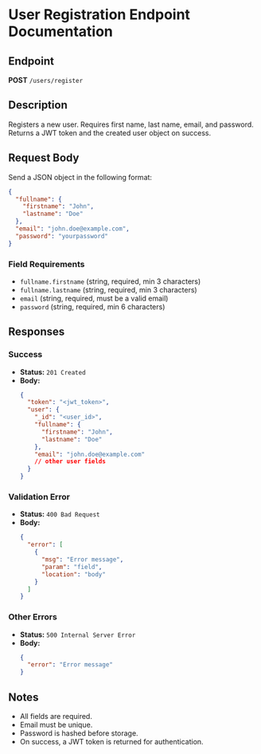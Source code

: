 # User Registration Endpoint Documentation

## Endpoint

**POST** `/users/register`

## Description

Registers a new user. Requires first name, last name, email, and password. Returns a JWT token and the created user object on success.

## Request Body

Send a JSON object in the following format:

```json
{
  "fullname": {
    "firstname": "John",
    "lastname": "Doe"
  },
  "email": "john.doe@example.com",
  "password": "yourpassword"
}
```

### Field Requirements

- `fullname.firstname` (string, required, min 3 characters)
- `fullname.lastname` (string, required, min 3 characters)
- `email` (string, required, must be a valid email)
- `password` (string, required, min 6 characters)

## Responses

### Success

- **Status:** `201 Created`
- **Body:**
  ```json
  {
    "token": "<jwt_token>",
    "user": {
      "_id": "<user_id>",
      "fullname": {
        "firstname": "John",
        "lastname": "Doe"
      },
      "email": "john.doe@example.com"
      // other user fields
    }
  }
  ```

### Validation Error

- **Status:** `400 Bad Request`
- **Body:**
  ```json
  {
    "error": [
      {
        "msg": "Error message",
        "param": "field",
        "location": "body"
      }
    ]
  }
  ```

### Other Errors

- **Status:** `500 Internal Server Error`
- **Body:**
  ```json
  {
    "error": "Error message"
  }
  ```

## Notes

- All fields are required.
- Email must be unique.
- Password is hashed before storage.
- On success, a JWT token is returned for authentication.